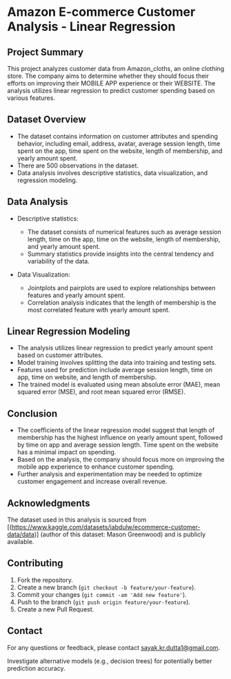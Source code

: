 # Amazon E-commerce Customer Analysis - Linear Regression

## Project Summary
This project analyzes customer data from Amazon_cloths, an online clothing store. The company aims to determine whether they should focus their efforts on improving their MOBILE APP experience or their WEBSITE. The analysis utilizes linear regression to predict customer spending based on various features.

## Dataset Overview
- The dataset contains information on customer attributes and spending behavior, including email, address, avatar, average session length, time spent on the app, time spent on the website, length of membership, and yearly amount spent.
- There are 500 observations in the dataset.
- Data analysis involves descriptive statistics, data visualization, and regression modeling.

## Data Analysis
- Descriptive statistics:
  - The dataset consists of numerical features such as average session length, time on the app, time on the website, length of membership, and yearly amount spent.
  - Summary statistics provide insights into the central tendency and variability of the data.

- Data Visualization:
  - Jointplots and pairplots are used to explore relationships between features and yearly amount spent.
  - Correlation analysis indicates that the length of membership is the most correlated feature with yearly amount spent.

## Linear Regression Modeling
- The analysis utilizes linear regression to predict yearly amount spent based on customer attributes.
- Model training involves splitting the data into training and testing sets.
- Features used for prediction include average session length, time on app, time on website, and length of membership.
- The trained model is evaluated using mean absolute error (MAE), mean squared error (MSE), and root mean squared error (RMSE).

## Conclusion
- The coefficients of the linear regression model suggest that length of membership has the highest influence on yearly amount spent, followed by time on app and average session length. Time spent on the website has a minimal impact on spending.
- Based on the analysis, the company should focus more on improving the mobile app experience to enhance customer spending.
- Further analysis and experimentation may be needed to optimize customer engagement and increase overall revenue.

## Acknowledgments
The dataset used in this analysis is sourced from [(https://www.kaggle.com/datasets/iabdulw/ecommerce-customer-data/data)] (author of this dataset: Mason Greenwood) and is publicly available.

## Contributing
1. Fork the repository.
2. Create a new branch (`git checkout -b feature/your-feature`).
3. Commit your changes (`git commit -am 'Add new feature'`).
4. Push to the branch (`git push origin feature/your-feature`).
5. Create a new Pull Request.

## Contact
For any questions or feedback, please contact [sayak.kr.dutta1@gmail.com](mailto:sayak.kr.dutta1@gmail.com).



Investigate alternative models (e.g., decision trees) for potentially better prediction accuracy.


